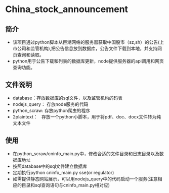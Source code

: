 # China_stock_announcement
## 简介
* 该项目通过python脚本从巨潮网络的服务器获取中国股市（sz,sh）的公告(上市公司和监管机构),把公告信息放到数据库，公告文件下载到本地，并支持网页查询和读取。
* python用于公告下载和列表的数据库更新，node提供服务器的api调用和网页查询功能。

## 文件说明
* database：存放数据库的sql文件，以及监管机构的码表
* nodejs_query： 存放node服务的代码
* python_scraw:  存放python爬虫的程序
* 2plaintext：   存放一个python小脚本，用于将pdf、doc、docx文件转为纯文本文件

## 使用
* 在python_scraw/cninfo_main.py中，修改合适的文件目录和日志目录以及数据库地址
* 按照database中的sql文件建立数据库
* 定期执行python cninfo_main.py sse(or regulator)
* 如需提供静态网站展示，可以用nodejs_query中的代码启动一个服务(注意相应的目录和sql查询语句与cninfo_main.py相对应)

